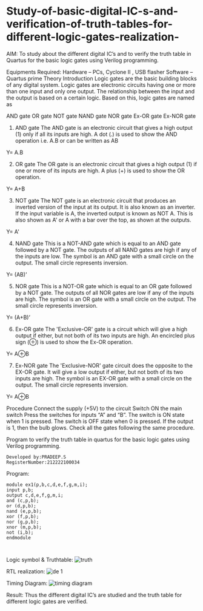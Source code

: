 # Study-of-basic-digital-IC-s-and-verification-of-truth-tables-for-different-logic-gates-realization-
 AIM:
To study about the different digital IC’s and to verify the truth table in Quartus for the basic logic gates using Verilog programming.

Equipments Required:
Hardware – PCs, Cyclone II , USB flasher
Software – Quartus prime
Theory
Introduction
Logic gates are the basic building blocks of any digital system. Logic gates are electronic circuits having one or more than one input and only one output. The relationship between the input and the output is based on a certain logic. Based on this, logic gates are named as

AND gate
OR gate
NOT gate
NAND gate
NOR gate
Ex-OR gate
Ex-NOR gate
1) AND gate
The AND gate is an electronic circuit that gives a high output (1) only if all its inputs are high. A dot (.) is used to show the AND operation i.e. A.B or can be written as AB

Y= A.B

2) OR gate
The OR gate is an electronic circuit that gives a high output (1) if one or more of its inputs are high. A plus (+) is used to show the OR operation.

Y= A+B

3) NOT gate
The NOT gate is an electronic circuit that produces an inverted version of the input at its output. It is also known as an inverter. If the input variable is A, the inverted output is known as NOT A. This is also shown as A' or A with a bar over the top, as shown at the outputs.

Y= A'

4) NAND gate
This is a NOT-AND gate which is equal to an AND gate followed by a NOT gate. The outputs of all NAND gates are high if any of the inputs are low. The symbol is an AND gate with a small circle on the output. The small circle represents inversion.

Y= (AB)’

5) NOR gate
This is a NOT-OR gate which is equal to an OR gate followed by a NOT gate. The outputs of all NOR gates are low if any of the inputs are high. The symbol is an OR gate with a small circle on the output. The small circle represents inversion.

Y= (A+B)’

6) Ex-OR gate
The 'Exclusive-OR' gate is a circuit which will give a high output if either, but not both of its two inputs are high. An encircled plus sign (⊕) is used to show the Ex-OR operation.

Y= A⊕B

7) Ex-NOR gate
The 'Exclusive-NOR' gate circuit does the opposite to the EX-OR gate. It will give a low output if either, but not both of its two inputs are high. The symbol is an EX-OR gate with a small circle on the output. The small circle represents inversion.

Y= A⊕B

Procedure
Connect the supply (+5V) to the circuit
Switch ON the main switch
Press the switches for inputs “A” and “B”. The switch is ON state when 1 is pressed. The switch is OFF state when 0 is pressed.
If the output is 1, then the bulb glows.
Check all the gates following the same procedure.

Program to verify the truth table in quartus for the basic logic gates using Verilog programming.
```
Developed by:PRADEEP.S 
RegisterNumber:212222100034 
```
Program:
```
module ex1(p,b,c,d,e,f,g,m,i);
input p,b;
output c,d,e,f,g,m,i;
and (c,p,b);
or (d,p,b);
nand (e,p,b);
xor (f,p,b);
nor (g,p,b);
xnor (m,p,b);
not (i,b);
endmodule

 
```

Logic symbol & Truthtable:
![truth](https://user-images.githubusercontent.com/120539823/230734432-8b3f2ed9-f455-464d-899d-5c2ce109180d.png)

RTL realization:
![de 1](https://user-images.githubusercontent.com/120539823/230734444-d3e49c9b-b8b9-4e19-90e8-2759b156ace6.png)

Timing Diagram:
![timing diagram](https://user-images.githubusercontent.com/120539823/230734479-09159f26-e720-4635-a2ec-d0761c1e90bb.png)



Result:
Thus the different digital IC’s are studied and the truth table for different logic gates are verified.
